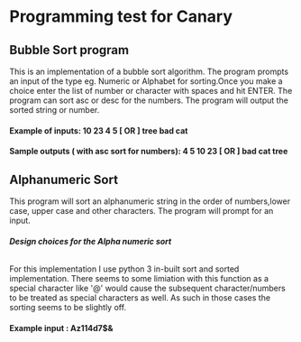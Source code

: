 # Programming test for Canary

## Bubble Sort program

This is an implementation of a bubble sort algorithm. The program prompts an input of the type eg. Numeric or Alphabet for sorting.Once you make a choice enter the list of number or character with spaces and hit ENTER. The program can sort asc or desc for the numbers.
The program will output the sorted string or number.

#### Example of inputs: 10 23 4 5  [ OR ] tree bad cat 

#### Sample outputs ( with asc sort for numbers): 4 5 10 23 [ OR ] bad cat tree

## Alphanumeric Sort

This program will sort an alphanumeric string in the order of numbers,lower case, upper case and other characters. The program will prompt for an input.

 ###### **Design choices for the Alpha numeric sort**
 For this implementation I use python 3 in-built sort and sorted implementation. There seems to some limiation with this function as a special character like '@' would cause the subsequent character/numbers to be treated as special characters as well. As such in those cases the sorting seems to be slightly off.

#### Example input : Az114d7$&
